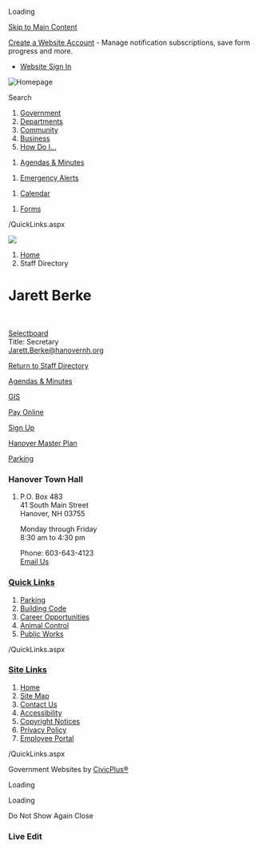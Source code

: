Loading

[Skip to Main Content](https://www.hanovernh.org/directory.aspx?eid=136%2F)

[Create a Website Account](https://www.hanovernh.org/MyAccount/ProfileCreate) - Manage notification subscriptions, save form progress and more.   

- [Website Sign In](https://www.hanovernh.org/MyAccount)

![Homepage](https://www.hanovernh.org/ImageRepository/Document?documentID=66)

Search

1. [Government](https://www.hanovernh.org/27/Government)
2. [Departments](https://www.hanovernh.org/101/Departments)
3. [Community](https://www.hanovernh.org/31/Community)
4. [Business](https://www.hanovernh.org/35/Business)
5. [How Do I...](https://www.hanovernh.org/9/How-Do-I)

<!--THE END-->

1. [Agendas &amp; Minutes](https://www.hanovernh.org/AgendaCenter)

<!--THE END-->

1. [Emergency Alerts](https://gcsohandisp.genasys.com/portal/en)

<!--THE END-->

1. [Calendar](https://www.hanovernh.org/Calendar.aspx)

<!--THE END-->

1. [Forms](https://www.hanovernh.org/FormCenter)

/QuickLinks.aspx

![](https://www.hanovernh.org/ImageRepository/Document?documentID=67)

1. [Home](https://www.hanovernh.org)
2. Staff Directory

# Jarett Berke

 

[Selectboard](https://www.hanovernh.org/Directory.aspx?DID=46)  
Title: Secretary  
[Jarett.Berke@hanovernh.org](mailto:Jarett.Berke@hanovernh.org)

[Return to Staff Directory](https://www.hanovernh.org/Directory.aspx)

[Agendas &amp; Minutes](https://www.hanovernh.org/AgendaCenter)

[GIS](https://www.axisgis.com/hanovernh)

[Pay Online](https://www.invoicecloud.com/portal/%28S%28ggdjphyz1lnevkuejlyyj2hp%29%29/2/Site.aspx?G=74dba894-3b46-406b-8da6-1adc4ae0f4d4)

[Sign Up](https://www.hanovernh.org/list.aspx)

[Hanover Master Plan](https://hanovernhmasterplan.com)

[Parking](https://www.hanovernh.org/243/Parking)

### Hanover Town Hall

1. P.O. Box 483   
   41 South Main Street  
   Hanover, NH 03755
   
   Monday through Friday  
   8:30 am to 4:30 pm
   
   Phone: 603-643-4123  
   [Email Us](mailto:info@hanovernh.org)

### [Quick Links](https://www.hanovernh.org/QuickLinks.aspx?CID=15)

1. [Parking](https://www.hanovernh.org/243/Parking)
2. [Building Code](https://www.hanovernh.org/191/Building-Code)
3. [Career Opportunities](https://www.hanovernh.org/233/Career-Opportunities)
4. [Animal Control](https://www.hanovernh.org/270/Animal-Control)
5. [Public Works](https://www.hanovernh.org/278/Public-Works)

/QuickLinks.aspx

### [Site Links](https://www.hanovernh.org/QuickLinks.aspx?CID=16)

1. [Home](https://www.hanovernh.org)
2. [Site Map](https://www.hanovernh.org/sitemap)
3. [Contact Us](https://www.hanovernh.org/directory.aspx)
4. [Accessibility](https://www.hanovernh.org/accessibility)
5. [Copyright Notices](https://www.hanovernh.org/copyright)
6. [Privacy Policy](https://www.hanovernh.org/privacy)
7. [Employee Portal](https://www.hanovernh.org/72/Han---Employees)

/QuickLinks.aspx

Government Websites by [CivicPlus®](https://connect.civicplus.com/referral)

Loading

Loading

Do Not Show Again Close

### Live Edit